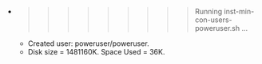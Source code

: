 * >>>>>>>>> Running inst-min-con-users-poweruser.sh ...
  * Created user: poweruser/poweruser.
  * Disk size = 1481160K. Space Used = 36K.
